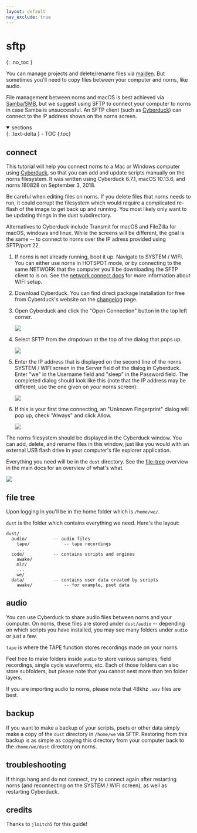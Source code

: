 ```yaml
---
layout: default
nav_exclude: true
---
```


# sftp
{: .no_toc }

You can manage projects and delete/rename files via [maiden](../maiden). But sometimes you'll need to copy files between your computer and norns, like audio.

File management between norns and macOS is best achieved via [Samba/SMB](/docs/norns/wifi-files/#transfer), but we suggest using SFTP to connect your computer to norns in case Samba is unsuccessful. An SFTP client (such as [Cyberduck](https://cyberduck.io)) can connect to the IP address shown on the norns screen.

<details open markdown="block">
  <summary>
    sections
  </summary>
  {: .text-delta }
- TOC
{:toc}
</details>

## connect

This tutorial will help you connect norns to a Mac or Windows computer using [Cyberduck](https://cyberduck.io), so that you can add and update scripts manually on the norns filesystem.  It was written using Cyberduck 6.7.1, macOS 10.13.6, and norns 180828 on September 3, 2018.

Be careful when editing files on norns.  If you delete files that norns needs to run, it could corrupt the filesystem which would require a complicated re-flash of the image to get back up and running. You most likely only want to be updating things in the dust subdirectory.

Alternatives to Cyberduck include Transmit for macOS and FileZilla for macOS, windows and linux.  While the screens will be different, the goal is the same -- to connect to norns over the IP adress provided using SFTP/port 22.

1. If norns is not already running, boot it up.  Navigate to SYSTEM / WIFI.  You can either use norns in HOTSPOT mode, or by connecting to the same NETWORK that the computer you'll be downloading the SFTP client to is on. See the [network connect docs](../play/#network-connect) for more information about WIFI setup.

2. Download Cyberduck.  You can find direct package installation for free from Cyberduck's website on the [changelog](https://cyberduck.io/changelog/) page.

3. Open Cyberduck and click the "Open Connection" button in the top left corner.

	![](../image/sftp1.png)

4. Select SFTP from the dropdown at the top of the dialog that pops up.

	![](../image/sftp2.png)

5. Enter the IP address that is displayed on the second line of the norns SYSTEM / WIFI screen in the Server field of the dialog in Cyberduck.  Enter "we" in the Username field and "sleep" in the Password field.  The completed dialog should look like this (note that the IP address may be different, use the one given on _your_ norns screen):

	![](../image/sftp3.png)

6. If this is your first time connecting, an "Unknown Fingerprint" dialog will pop up, check "Always" and click Allow.

	![](../image/sftp4.png)

The norns filesystem should be displayed in the Cyberduck window.  You can add, delete, and rename files in this window, just like you would with an external USB flash drive in your computer's file explorer application.

Everything you need will be in the `dust` directory.
See the [file-tree](./#file-tree) overview in the main docs for an overview of what's what.

![](../image/sftp5.png)

## file tree

Upon logging in you'll be in the home folder which is `/home/we/`.

`dust` is the folder which contains everything we need. Here's the layout:

```
dust/
  audio/          -- audio files
    tape/             -- tape recordings
    ...
  code/           -- contains scripts and engines
    awake/
    mlr/
    ...
    we/
  data/           -- contains user data created by scripts
    awake/            -- for example, pset data
```

## audio

You can use Cyberduck to share audio files between norns and your computer. On norns, these files are stored under `dust/audio` -- depending on which scripts you have installed, you may see many folders under `audio` or just a few.

`tape` is where the TAPE function stores recordings made on your norns.

Feel free to make folders inside `audio` to store various samples, field recordings, single cycle waveforms, etc. Each of those folders can also store subfolders, but please note that you cannot nest more than ten folder layers.

If you are importing audio to norns, please note that 48khz `.wav` files are best.

## backup

If you want to make a backup of your scripts, psets or other data simply make a copy of the `dust` directory in `/home/we` via SFTP.
Restoring from this backup is as simple as copying this directory from your computer back to the `/home/we/dust` directory on norns.

## troubleshooting

If things hang and do not connect, try to connect again after restarting norns (and reconnecting on the SYSTEM / WIFI screen), as well as restarting Cyberduck.

## credits

Thanks to `jlmitch5` for this guide!